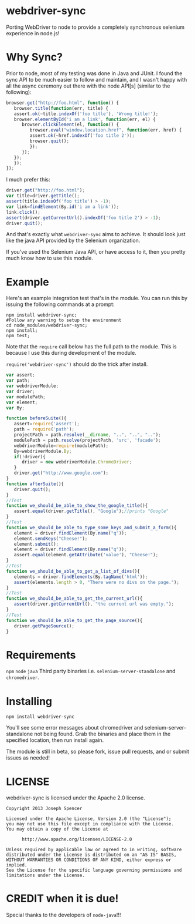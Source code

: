 webdriver-sync
==============

Porting WebDriver to node to provide a completely synchronous selenium
experience in node.js!

Why Sync?
==============
Prior to node, most of my testing was done in Java and JUnit.  I found the sync
API to be much easier to follow and maintain, and I wasn't happy with all the
async ceremony out there with the node API[s] (similar to the following):

``````javascript
browser.get("http://foo.html", function() {
   browser.title(function(err, title) {
   assert.ok(~title.indexOf('foo title'), 'Wrong title!');
   browser.elementById('i am a link', function(err, el) {
      browser.clickElement(el, function() {
         browser.eval("window.location.href", function(err, href) {
         assert.ok(~href.indexOf('foo title 2'));
         browser.quit();
         });
      });
   });
   });
});
``````

I much prefer this:

``````javascript
driver.get("http://foo.html");
var title=driver.getTitle();
assert(title.indexOf('foo title') > -1);
var link=findElement(By.id('i am a link'));
link.click();
assert(driver.getCurrentUrl().indexOf('foo title 2') > -1);
driver.quit();
``````

And that's exactly what `webdriver-sync` aims to achieve.  It should look just
like the java API provided by the Selenium organization.

If you've used the Selenium Java API, or have access to it, then you pretty
much know how to use this module.

Example
==============
Here's an example integration test that's in the module.  You can run this by
issuing the following commands at a prompt:
``````shell
npm install webdriver-sync;
#Follow any warning to setup the environment
cd node_modules/webdriver-sync;
npm install;
npm test;
``````

Note that the `require` call below has the full path to the module.  This is
because I use this during development of the module.

`require('webdriver-sync')` should do the trick after install.

``````javascript
var assert;
var path;
var webdriverModule;
var driver;
var modulePath;
var element;
var By;

function beforeSuite(){
   assert=require('assert');
   path = require('path');
   projectPath = path.resolve(__dirname, "..", "..", "..");
   modulePath = path.resolve(projectPath, 'src', 'facade');
   webdriverModule=require(modulePath);
   By=webdriverModule.By;
   if(!driver){
      driver = new webdriverModule.ChromeDriver;
   }
   driver.get("http://www.google.com");
}
function afterSuite(){
   driver.quit();
}
//Test
function we_should_be_able_to_show_the_google_title(){
   assert.equal(driver.getTitle(), "Google");//prints "Google"
}
//Test
function we_should_be_able_to_type_some_keys_and_submit_a_form(){
   element = driver.findElement(By.name("q"));
   element.sendKeys("Cheese!");
   element.submit();
   element = driver.findElement(By.name("q"));
   assert.equal(element.getAttribute('value'), "Cheese!");
}
//Test
function we_should_be_able_to_get_a_list_of_divs(){
   elements = driver.findElements(By.tagName('html'));
   assert(elements.length > 0, "There were no divs on the page.");
}
//Test
function we_should_be_able_to_get_the_current_url(){
   assert(driver.getCurrentUrl(), "the current url was empty.");
}
//Test
function we_should_be_able_to_get_the_page_source(){
   driver.getPageSource();
}
``````

Requirements
=============
`npm` `node` `java`
Third party binaries i.e. `selenium-server-standalone` and `chromedriver`.

Installing
==============
`npm install webdriver-sync`

You'll see some error messages about chromedriver and selenium-server-standalone
not being found.  Grab the binaries and place them in the specified location,
then run install again.

The module is still in beta, so please fork, issue pull requests, and or submit
issues as needed!

LICENSE
=============
webdriver-sync is licensed under the Apache 2.0 license.

``````
Copyright 2013 Joseph Spencer

Licensed under the Apache License, Version 2.0 (the "License");
you may not use this file except in compliance with the License.
You may obtain a copy of the License at

      http://www.apache.org/licenses/LICENSE-2.0

Unless required by applicable law or agreed to in writing, software
distributed under the License is distributed on an "AS IS" BASIS,
WITHOUT WARRANTIES OR CONDITIONS OF ANY KIND, either express or implied.
See the License for the specific language governing permissions and
limitations under the License.
``````

CREDIT when it is due!
============
Special thanks to the developers of `node-java`!!!
